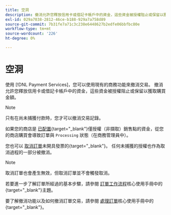 ```yaml
---
title: 空洞
description: 撤消允許您釋放信用卡或借記卡帳戶中的資金，這些資金被授權阻止或保留以獲取購買金額。
exl-id: 029a7038-2812-46ce-b188-929a7a758d89
source-git-commit: 7b31fe7a71c3c238e6448627b2edfe06bbfbc80e
workflow-type: tm+mt
source-wordcount: '226'
ht-degree: 0%

---
```


# 空洞

使用 [!DNL Payment Services]，您可以使用現有的商務功能來撤消交易。 撤消允許您釋放信用卡或借記卡帳戶中的資金，這些資金被授權阻止或保留以獲取購買金額。

>[!NOTE]
>
>只有在尚未捕獲付款時，您才可以撤消交易記錄。

如果您的商店是 [已配置](https://docs.magento.com/user-guide/configuration/sales/payment-methods.html#payment-actions){target=&quot;_blank&quot;}僅授權（非擷取）銷售點的資金，從您的商店購買會導致訂單與 `Processing` 狀態（在商務管理員中）。

您也可以 [取消訂單](https://docs.magento.com/user-guide/sales/order-update.html#cancel-a-pending-order)未開具發票的{target=&quot;_blank&quot;}。 任何未捕獲的授權也作為取消過程的一部分被撤消。

>[!NOTE]
>
>取消訂單也會產生無效，但取消訂單並不會觸發取消。

若要進一步了解訂單所經過的基本步驟，請參閱 [訂單工作流程](https://docs.magento.com/user-guide/sales/order-workflow.html)核心使用手冊中的{target=&quot;_blank&quot;}主題。

要了解撤消功能以及如何撤消訂單交易，請參閱 [處理訂單](https://docs.magento.com/user-guide/sales/order-processing.html)核心使用手冊中的{target=&quot;_blank&quot;}。
